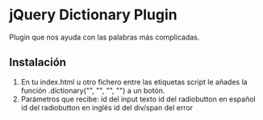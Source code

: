 jQuery Dictionary Plugin
=============

Plugin que nos ayuda con las palabras más complicadas. 


Instalación
-------

1. En tu index.html u otro fichero entre las etiquetas script le añades la función .dictionary("", "", "", "") a un botón. 
2. Parámetros que recibe: 
id del input texto
id del radiobutton en español
id del radiobutton en inglés
id del div/span del error

